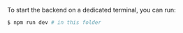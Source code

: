 To start the backend on a dedicated terminal, you can run:

```sh
$ npm run dev # in this folder
```
